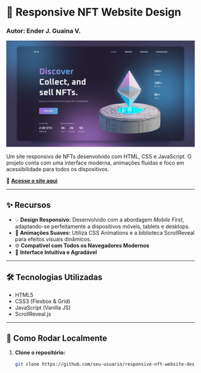 # 💎 Responsive NFT Website Design

### Autor: Ender J. Guaina V.

![Preview do Projeto](./preview.png)

Um site responsivo de NFTs desenvolvido com HTML, CSS e JavaScript. O projeto conta com uma interface moderna, animações fluidas e foco em acessibilidade para todos os dispositivos.

🔗 **[Acesse o site aqui](https://responsive-nft-website-design.vercel.app/)**

---

## ✨ Recursos

- 💡 **Design Responsivo:** Desenvolvido com a abordagem *Mobile First*, adaptando-se perfeitamente a dispositivos móveis, tablets e desktops.
- 🎨 **Animações Suaves:** Utiliza CSS Animations e a biblioteca ScrollReveal para efeitos visuais dinâmicos.
- 🌐 **Compatível com Todos os Navegadores Modernos**
- 💎 **Interface Intuitiva e Agradável**

---

## 🛠️ Tecnologias Utilizadas

- HTML5
- CSS3 (Flexbox & Grid)
- JavaScript (Vanilla JS)
- ScrollReveal.js

---

## 🚀 Como Rodar Localmente

1. **Clone o repositório:**
   ```bash
   git clone https://github.com/seu-usuario/responsive-nft-website-design.git
